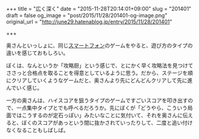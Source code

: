 +++
title = "広く深く"
date = "2015-11-28T20:14:01+09:00"
slug = "201401"
draft = false
og_image = "post/2015/11/28/201401-og-image.png"
original_url = "http://june29.hatenablog.jp/entry/2015/11/28/201401"

+++

<p>奥さんといっしょに、同じ<a class="keyword" href="http://d.hatena.ne.jp/keyword/%A5%B9%A5%DE%A1%BC%A5%C8%A5%D5%A5%A9%A5%F3">スマートフォン</a>のゲームをやると、遊び方のタイプの違いを感じておもしろい。</p>

<p>ぼくは、なんというか「攻略厨」という感じで、とにかく早く攻略法を見つけてささっと合格点を取ることを得意としているように思う。だから、ステージを順にクリアしていくようなゲームだと、奥さんより先にどんどんクリアして先に進んでいく感じ。</p>

<p>一方の奥さんは、ハイスコアを狙うタイプのゲームですごいスコアを叩き出すので、一点集中タイプとでも呼べるだろうか。先にぼくが「どうやら、こういう局面ではこうするのが定石っぽい」みたいなことに気付いて、それを奥さんに伝えると、ぼくのスコアがあっという間に抜かされていったりして、二度と追い付けなくなることもしばしば。</p>
